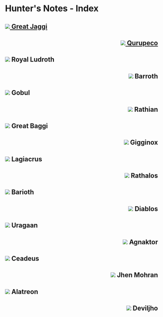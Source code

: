 # Hunter's Notes - Index

## <a href="Great-Jaggi.md" > <img src="icons/great-jaggi.png" > Great Jaggi </img></a>

<h2 style='text-align: right;'><a href="Qurupeco.md"> <img src="icons/qurupeco.png" /> Qurupeco </img></a></h2>

## <img src="icons/royal-ludroth.png" > Royal Ludroth

<h2 style='text-align: right;'> <img src="icons/barroth.png" /> Barroth </h2>

## <img src="icons/gobul.png" > Gobul

<h2 style='text-align: right;'> <img src="icons/rathian.png" /> Rathian </h2>

## <img src="icons/great-baggi.png" > Great Baggi

<h2 style='text-align: right;'> <img src="icons/gigginox.png" /> Gigginox </h2>

## <img src="icons/lagiacrus.png" > Lagiacrus

<h2 style='text-align: right;'> <img src="icons/rathalos.png" /> Rathalos </h2>

## <img src="icons/barioth.png" > Barioth

<h2 style='text-align: right;'> <img src="icons/diablos.png" /> Diablos </h2>

## <img src="icons/uragaan.png" > Uragaan

<h2 style='text-align: right;'> <img src="icons/agnaktor.png" /> Agnaktor </h2>

## <img src="icons/ceadeus.png" > Ceadeus

<h2 style='text-align: right;'> <img src="icons/jhen-mohran.png" /> Jhen Mohran </h2>

## <img src="icons/alatreon.png" > Alatreon

<h2 style='text-align: right;'> <img src="icons/deviljho.png" /> Deviljho </h2>
